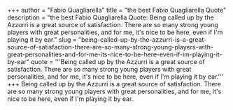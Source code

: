 +++
author = "Fabio Quagliarella"
title = "the best Fabio Quagliarella Quote"
description = "the best Fabio Quagliarella Quote: Being called up by the Azzurri is a great source of satisfaction. There are so many strong young players with great personalities, and for me, it's nice to be here, even if I'm playing it by ear."
slug = "being-called-up-by-the-azzurri-is-a-great-source-of-satisfaction-there-are-so-many-strong-young-players-with-great-personalities-and-for-me-its-nice-to-be-here-even-if-im-playing-it-by-ear"
quote = '''Being called up by the Azzurri is a great source of satisfaction. There are so many strong young players with great personalities, and for me, it's nice to be here, even if I'm playing it by ear.'''
+++
Being called up by the Azzurri is a great source of satisfaction. There are so many strong young players with great personalities, and for me, it's nice to be here, even if I'm playing it by ear.
